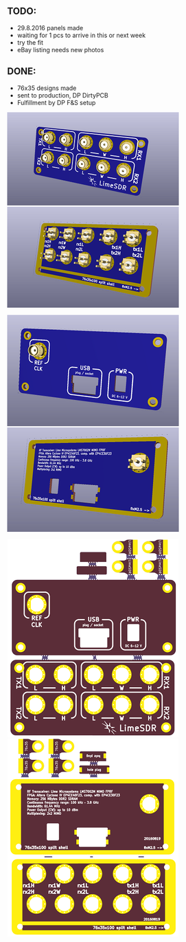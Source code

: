 ## TODO:

- 29.8.2016 panels made
- waiting for 1 pcs to arrive in this or next week
- try the fit
- eBay listing needs new photos


## DONE:

- 76x35 designs made
- sent to production, DP DirtyPCB
- Fulfillment by DP F&S setup


![Design 76x35](_images/small/small_1.png)
![Design 76x35](_images/small/small_2.png)

![Design 76x35](_images/small/small_3.png)
![Design 76x35](_images/small/small_4.png)

![Design 76x35](_images/small/small_5.png)
![Design 76x35](_images/small/small_6.png)
